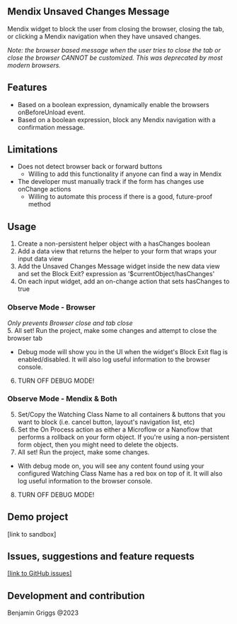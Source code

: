 ## Mendix Unsaved Changes Message
Mendix widget to block the user from closing the browser, closing the tab, or clicking a Mendix navigation when they have unsaved changes.

*Note: the browser based message when the user tries to close the tab or close the browser CANNOT be customized. This was deprecated by most modern browsers.*

## Features
- Based on a boolean expression, dynamically enable the browsers onBeforeUnload event. 
- Based on a boolean expression, block any Mendix navigation with a confirmation message.

## Limitations
- Does not detect browser back or forward buttons 
  - Willing to add this functionality if anyone can find a way in Mendix
- The developer must manually track if the form has changes use onChange actions
  - Willing to automate this process if there is a good, future-proof method

## Usage
1. Create a non-persistent helper object with a hasChanges boolean  
2. Add a data view that returns the helper to your form that wraps your input data view  
3. Add the Unsaved Changes Message widget inside the new data view and set the Block Exit? expression as '$currentObject/hasChanges'  
4. On each input widget, add an on-change action that sets hasChanges to true  

### Observe Mode - Browser
*Only prevents Browser close and tab close*  
5. All set! Run the project, make some changes and attempt to close the browser tab  
   - Debug mode will show you in the UI when the widget's Block Exit flag is enabled/disabled. It will also log useful information to the browser console.  
6. TURN OFF DEBUG MODE!

### Observe Mode - Mendix & Both
5. Set/Copy the Watching Class Name to all containers & buttons that you want to block (i.e. cancel button, layout's navigation list, etc)  
6. Set the On Process action as either a Microflow or a Nanoflow that performs a rollback on your form object. If you're using a non-persistent form object, then you might need to delete the objects. 
7. All set! Run the project, make some changes. 
  - With debug mode on, you will see any content found using your configured Watching Class Name has a red box on top of it. It will also log useful information to the browser console.  
8. TURN OFF DEBUG MODE!  


## Demo project
[link to sandbox]

## Issues, suggestions and feature requests
[[link to GitHub issues]](https://github.com/bsgriggs/mendix-onBeforeUnload)

## Development and contribution
Benjamin Griggs @2023
